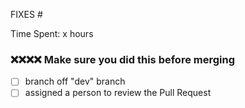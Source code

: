 FIXES #

Time Spent: x hours

### ❌❌❌❌ Make sure you did this before merging

- [ ] branch off "dev" branch
- [ ] assigned a person to review the Pull Request
